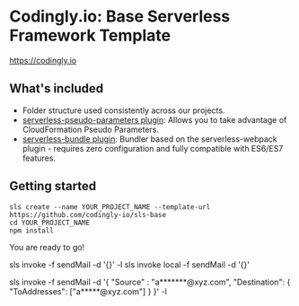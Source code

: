 # Codingly.io: Base Serverless Framework Template

https://codingly.io

## What's included
* Folder structure used consistently across our projects.
* [serverless-pseudo-parameters plugin](https://www.npmjs.com/package/serverless-pseudo-parameters): Allows you to take advantage of CloudFormation Pseudo Parameters.
* [serverless-bundle plugin](https://www.npmjs.com/package/serverless-pseudo-parameters): Bundler based on the serverless-webpack plugin - requires zero configuration and fully compatible with ES6/ES7 features.

## Getting started
```
sls create --name YOUR_PROJECT_NAME --template-url https://github.com/codingly-io/sls-base
cd YOUR_PROJECT_NAME
npm install
```

You are ready to go!

sls invoke -f sendMail -d '{}' -l
sls invoke local -f sendMail -d '{}'

sls invoke -f sendMail -d '{
  "Source" : "a*******@xyz.com",
  "Destination": {
    "ToAddresses": ["a*****@xyz.com"]
  }
}' -l

